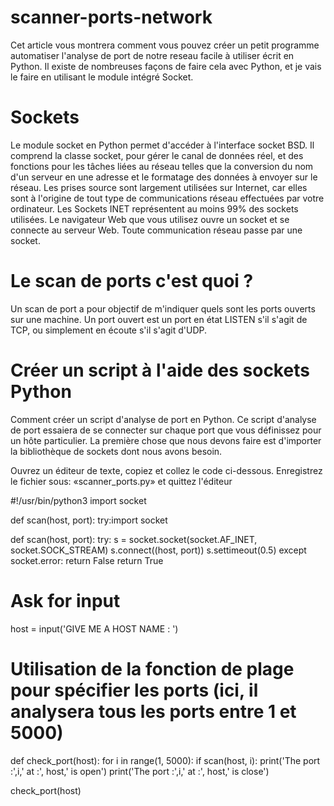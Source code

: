 # scanner-ports-network
Cet article vous montrera comment vous pouvez créer un petit programme automatiser l'analyse de port de notre reseau facile à utiliser écrit en Python. Il existe de nombreuses façons de faire cela avec Python, et je vais le faire en utilisant le module intégré Socket.

# Sockets

Le module socket en Python permet d'accéder à l'interface socket BSD. Il comprend la classe socket, pour gérer le canal de données réel, et des fonctions pour les tâches liées au réseau telles que la conversion du nom d'un serveur en une adresse et le formatage des données à envoyer sur le réseau.
Les prises source sont largement utilisées sur Internet, car elles sont à l'origine de tout type de communications réseau effectuées par votre ordinateur.
Les Sockets INET représentent au moins 99% des sockets utilisées. Le navigateur Web que vous utilisez ouvre un socket et se connecte au serveur Web.
Toute communication réseau passe par une socket.
# Le scan de ports c'est quoi ?

Un scan de port a pour objectif de m'indiquer quels sont les ports ouverts sur une machine. Un port ouvert est un port en état LISTEN s'il s'agit de TCP, ou simplement en écoute s'il s'agit d'UDP.

# Créer un script à l'aide des sockets Python

Comment créer un script d'analyse de port en Python.
Ce script d'analyse de port essaiera de se connecter sur chaque port que vous définissez pour un hôte particulier. La première chose que nous devons faire est d'importer la bibliothèque de sockets dont nous avons besoin.

Ouvrez un éditeur de texte, copiez et collez le code ci-dessous.
Enregistrez le fichier sous: «scanner_ports.py» et quittez l'éditeur

#!/usr/bin/python3
import socket

def scan(host, port):
    try:import socket

def scan(host, port):
    try:
        s = socket.socket(socket.AF_INET, socket.SOCK_STREAM)
        s.connect((host, port))
        s.settimeout(0.5)
    except socket.error:
        return False
    return True
# Ask for input

host = input('GIVE ME A HOST NAME : ')

# Utilisation de la fonction de plage pour spécifier les ports (ici, il analysera tous les ports entre 1 et 5000)

def check_port(host):
    for i in range(1, 5000):
        if scan(host, i):
            print('The port :',i,' at :', host,' is open')
        print('The port :',i,' at :', host,' is close')

check_port(host)

    
    
